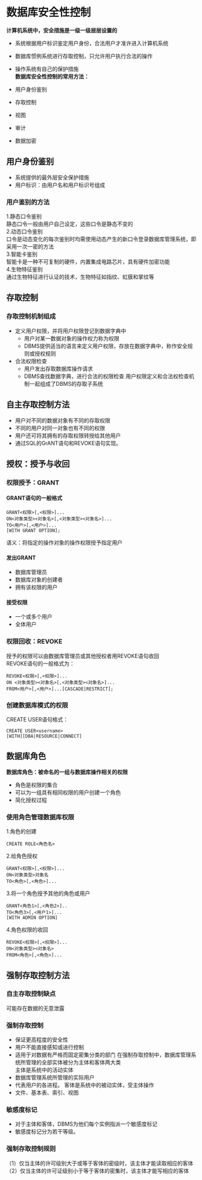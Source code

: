 # 数据库安全性控制
**计算机系统中，安全措施是一级一级层层设置的**  
- 系统根据用户标识鉴定用户身份，合法用户才准许进入计算机系统
- 数据库惯例系统进行存取控制，只允许用户执行合法的操作
- 操作系统有自己的保护措施  
**数据库安全性控制的常用方法：**  

- 用户身份鉴别
- 存取控制
- 视图
- 审计
- 数据加密
## 用户身份鉴别 ##

- 系统提供的最外层安全保护措施
- 用户标识：由用户名和用户标识号组成
### 用户鉴别的方法 ###
1.静态口令鉴别  
静态口令一般由用户自己设定，这些口令是静态不变的  
2.动态口令鉴别  
口令是动态变化的每次鉴别时均需使用动态产生的新口令登录数据库管理系统，即采用一次一密的方法  
3.智能卡鉴别  
智能卡是一种不可复制的硬件，内置集成电路芯片，具有硬件加密功能  
4.生物特征鉴别  
通过生物特征进行认证的技术，生物特征如指纹、虹膜和掌纹等
## 存取控制 ##
### 存取控制机制组成 ###
- 定义用户权限，并将用户权限登记到数据字典中
  - 用户对某一数据对象的操作权力称为权限
  - DBMS提供适当的语言来定义用户权限，存放在数据字典中，称作安全规则或授权规则
- 合法权限检查
  - 用户发出存取数据库操作请求
  - DBMS查找数据字典，进行合法的权限检查
用户权限定义和合法权检查机制一起组成了DBMS的存取子系统
## 自主存取控制方法 ##
- 用户对不同的数据对象有不同的存取权限
- 不同的用户对同一对象也有不同的权限
- 用户还可将其拥有的存取权限转授给其他用户
- 通过SQL的GrANT语句和REVOKE语句实现。 
## 授权：授予与收回 ##
### 权限授予：GRANT ###
#### GRANT语句的一般格式 ####

	GRANT<权限>[,<权限>]...
	ON<对象类型><对象名>[,<对象类型><对象名>]...
	TO<用户>[,<用户>]...
	[WITH GRANT OPTION];
语义：将指定的操作对象的操作权限授予指定用户
#### 发出GRANT ####
- 数据库管理员
- 数据库对象的创建者
- 拥有该权限的用户
#### 接受权限 ####
- 一个或多个用户
- 全体用户
### 权限回收：REVOKE ###
授予的权限可以由数据库管理员或其他授权者用REVOKE语句收回  
REVOKE语句的一般格式为：  

	REVOKE<权限>[,<权限>]...
	ON <对象类型><对象名>[,<对象类型><对象名>]...
	FROM<用户>[,<用户>]...[CASCADE|RESTRICT];
### 创建数据库模式的权限 ###
CREATE USER语句格式：  

	CREATE USER<username>
	[WITH][DBA|RESOURCE|CONNECT]

## 数据库角色 ##
**数据库角色：被命名的一组与数据库操作相关的权限**  
- 角色是权限的集合
- 可以为一组具有相同权限的用户创建一个角色
- 简化授权过程
### 使用角色管理数据库权限 ###
1.角色的创建  

	CREATE ROLE<角色名>
2.给角色授权  

	GRANT<权限>[,<权限>]...
	ON<对象类型>对象名
	TO<角色>[,<角色>]...
3.将一个角色授予其他的角色或用户  

	GRANT<角色1>[,<角色2>]..
	TO<角色3>[,<用户1>]...
	[WITH ADMIN OPTION]
4.角色权限的收回  

	REVOKE<权限>[,<权限>]...
	ON<对象类型><对象名>
	FROM<角色>[,<角色>]...
## 强制存取控制方法 ##
### 自主存取控制缺点 ###
可能存在数据的无意泄露
### 强制存取控制 ###

- 保证更高程度的安全性
- 用户不能直接感知或进行控制
- 适用于对数据有严格而固定密集分类的部门
在强制存取控制中，数据库管理系统所管理的全部实体被分为主体和客体两大类  
主体是系统中的活动实体  
- 数据库管理系统所管理的实际用户
- 代表用户的各进程。
客体是系统中的被动实体，受主体操作  
- 文件、基本表、索引、视图
### 敏感度标记 ###
- 对于主体和客体，DBMS为他们每个实例指派一个敏感度标记
- 敏感度标记分为若干等级。
### 强制存取控制规则 ###
（1）仅当主体的许可级别大于或等于客体的密级时，该主体才能读取相应的客体  
（2）仅当主体的许可证级别小于等于客体的密集时，该主体才能写相应的客体
